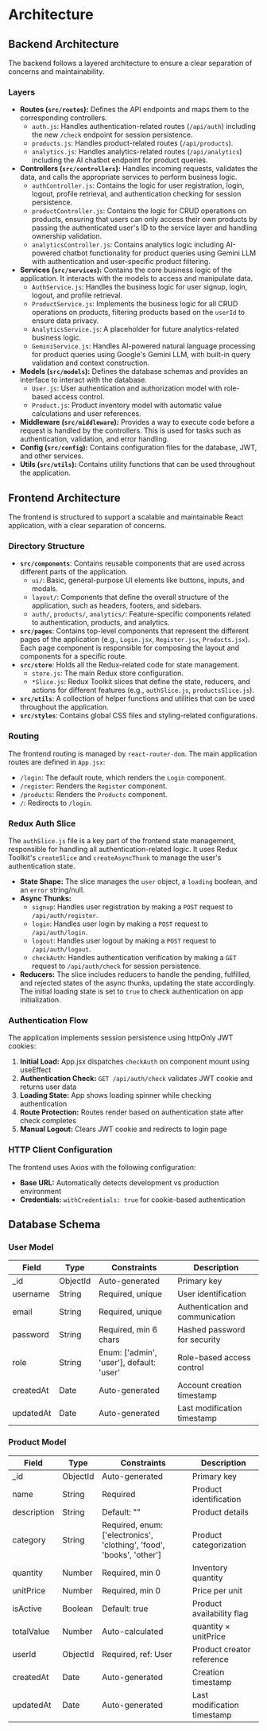# Architecture

## Backend Architecture

The backend follows a layered architecture to ensure a clear separation of concerns and maintainability.

### Layers

- **Routes (`src/routes`):** Defines the API endpoints and maps them to the corresponding controllers.
  - `auth.js`: Handles authentication-related routes (`/api/auth`) including the new `/check` endpoint for session persistence.
  - `products.js`: Handles product-related routes (`/api/products`).
  - `analytics.js`: Handles analytics-related routes (`/api/analytics`) including the AI chatbot endpoint for product queries.
- **Controllers (`src/controllers`):** Handles incoming requests, validates the data, and calls the appropriate services to perform business logic.
  - `authController.js`: Contains the logic for user registration, login, logout, profile retrieval, and authentication checking for session persistence.
  - `productController.js`: Contains the logic for CRUD operations on products, ensuring that users can only access their own products by passing the authenticated user's ID to the service layer and handling ownership validation.
  - `analyticsController.js`: Contains analytics logic including AI-powered chatbot functionality for product queries using Gemini LLM with authentication and user-specific product filtering.
- **Services (`src/services`):** Contains the core business logic of the application. It interacts with the models to access and manipulate data.
  - `AuthService.js`: Handles the business logic for user signup, login, logout, and profile retrieval.
  - `ProductService.js`: Implements the business logic for all CRUD operations on products, filtering products based on the `userId` to ensure data privacy.
  - `AnalyticsService.js`: A placeholder for future analytics-related business logic.
  - `GeminiService.js`: Handles AI-powered natural language processing for product queries using Google's Gemini LLM, with built-in query validation and context construction.
- **Models (`src/models`):** Defines the database schemas and provides an interface to interact with the database.
  - `User.js`: User authentication and authorization model with role-based access control.
  - `Product.js`: Product inventory model with automatic value calculations and user references.
- **Middleware (`src/middleware`):** Provides a way to execute code before a request is handled by the controllers. This is used for tasks such as authentication, validation, and error handling.
- **Config (`src/config`):** Contains configuration files for the database, JWT, and other services.
- **Utils (`src/utils`):** Contains utility functions that can be used throughout the application.

## Frontend Architecture

The frontend is structured to support a scalable and maintainable React application, with a clear separation of concerns.

### Directory Structure

- **`src/components`**: Contains reusable components that are used across different parts of the application.
  - `ui/`: Basic, general-purpose UI elements like buttons, inputs, and modals.
  - `layout/`: Components that define the overall structure of the application, such as headers, footers, and sidebars.
  - `auth/`, `products/`, `analytics/`: Feature-specific components related to authentication, products, and analytics.
- **`src/pages`**: Contains top-level components that represent the different pages of the application (e.g., `Login.jsx`, `Register.jsx`, `Products.jsx`). Each page component is responsible for composing the layout and components for a specific route.
- **`src/store`**: Holds all the Redux-related code for state management.
  - `store.js`: The main Redux store configuration.
  - `*Slice.js`: Redux Toolkit slices that define the state, reducers, and actions for different features (e.g., `authSlice.js`, `productsSlice.js`).
- **`src/utils`**: A collection of helper functions and utilities that can be used throughout the application.
- **`src/styles`**: Contains global CSS files and styling-related configurations.

### Routing

The frontend routing is managed by `react-router-dom`. The main application routes are defined in `App.jsx`:
- `/login`: The default route, which renders the `Login` component.
- `/register`: Renders the `Register` component.
- `/products`: Renders the `Products` component.
- `/`: Redirects to `/login`.

### Redux Auth Slice

The `authSlice.js` file is a key part of the frontend state management, responsible for handling all authentication-related logic. It uses Redux Toolkit's `createSlice` and `createAsyncThunk` to manage the user's authentication state.

- **State Shape:** The slice manages the `user` object, a `loading` boolean, and an `error` string/null.
- **Async Thunks:**
  - `signup`: Handles user registration by making a `POST` request to `/api/auth/register`.
  - `login`: Handles user login by making a `POST` request to `/api/auth/login`.
  - `logout`: Handles user logout by making a `POST` request to `/api/auth/logout`.
  - `checkAuth`: Handles authentication verification by making a `GET` request to `/api/auth/check` for session persistence.
- **Reducers:** The slice includes reducers to handle the pending, fulfilled, and rejected states of the async thunks, updating the state accordingly. The initial loading state is set to `true` to check authentication on app initialization.

### Authentication Flow

The application implements session persistence using httpOnly JWT cookies:

1. **Initial Load:** App.jsx dispatches `checkAuth` on component mount using useEffect
2. **Authentication Check:** `GET /api/auth/check` validates JWT cookie and returns user data
3. **Loading State:** App shows loading spinner while checking authentication
4. **Route Protection:** Routes render based on authentication state after check completes
5. **Manual Logout:** Clears JWT cookie and redirects to login page

### HTTP Client Configuration

The frontend uses Axios with the following configuration:
- **Base URL:** Automatically detects development vs production environment
- **Credentials:** `withCredentials: true` for cookie-based authentication

## Database Schema

### User Model

| Field     | Type     | Constraints                              | Description                      |
| --------- | -------- | ---------------------------------------- | -------------------------------- |
| _id      | ObjectId | Auto-generated                           | Primary key                      |
| username  | String   | Required, unique                         | User identification              |
| email     | String   | Required, unique                         | Authentication and communication |
| password  | String   | Required, min 6 chars                    | Hashed password for security     |
| role      | String   | Enum: ['admin', 'user'], default: 'user' | Role-based access control        |
| createdAt | Date     | Auto-generated                           | Account creation timestamp       |
| updatedAt | Date     | Auto-generated                           | Last modification timestamp      |

### Product Model

| Field       | Type     | Constraints                                                           | Description                 |
| ----------- | -------- | --------------------------------------------------------------------- | --------------------------- |
| _id        | ObjectId | Auto-generated                                                        | Primary key                 |
| name        | String   | Required                                                              | Product identification      |
| description | String   | Default: ""                                                           | Product details             |
| category    | String   | Required, enum: ['electronics', 'clothing', 'food', 'books', 'other'] | Product categorization      |
| quantity    | Number   | Required, min 0                                                       | Inventory quantity          |
| unitPrice   | Number   | Required, min 0                                                       | Price per unit              |
| isActive    | Boolean  | Default: true                                                         | Product availability flag   |
| totalValue  | Number   | Auto-calculated                                                       | quantity × unitPrice        |
| userId      | ObjectId | Required, ref: User                                                   | Product creator reference   |
| createdAt   | Date     | Auto-generated                                                        | Creation timestamp          |
| updatedAt   | Date     | Auto-generated                                                        | Last modification timestamp |
